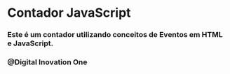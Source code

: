 # Contador JavaScript

### Este é um contador utilizando conceitos de Eventos em HTML e JavaScript.

### @Digital Inovation One


